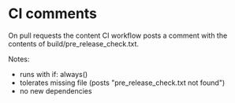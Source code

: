 # CI comments

On pull requests the content CI workflow posts a comment with the contents of build/pre_release_check.txt.

Notes:
- runs with if: always()
- tolerates missing file (posts "pre_release_check.txt not found")
- no new dependencies

